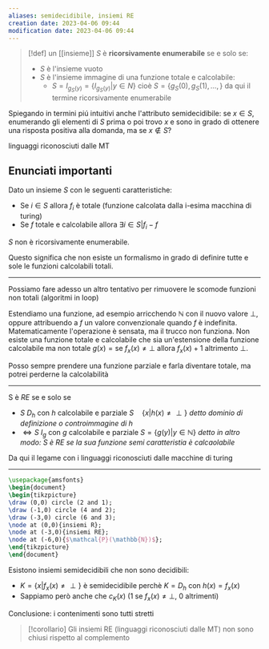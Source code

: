 ```yaml
---
aliases: semidecidibile, insiemi RE
creation date: 2023-04-06 09:44
modification date: 2023-04-06 09:44
---
```


>[!def]
>un [[insieme]] $S$ è **ricorsivamente enumerabile** se e solo se:
>- $S$ è l'insieme vuoto
>- $S$ è l'insieme immagine di una funzione totale e calcolabile:
>	- $S = I_{g_{S}(y)}=\{I_{g_{S}(y)} | y \in N\}$ cioè $S = \{ g_{S}(0), g_{S}(1),\dots, \}$ da qui il termine ricorsivamente enumerabile


Spiegando in termini piú intuitivi anche l'attributo semidecidibile: se $x \in S$, enumerando gli elementi di $S$ prima o poi trovo $x$ e sono in grado di ottenere una risposta positiva alla domanda, ma se $x \not\in S$?

linguaggi riconosciuti dalle MT

## Enunciati importanti
Dato un insieme $S$ con le seguenti caratteristiche:
- Se $i \in S$ allora $f_{i}$ è totale (funzione calcolata dalla i-esima macchina di turing)
- Se $f$ totale e calcolabile allora $\exists i \in S | f_{i} - f$

$S$ non è ricorsivamente enumerabile.

Questo significa che non esiste un formalismo in grado di definire tutte e sole le funzioni calcolabili totali.

---

Possiamo fare adesso un altro tentativo per rimuovere le scomode funzioni non totali (algoritmi in loop)

Estendiamo una funzione, ad esempio arricchendo $\mathbb{N}$ con il nuovo valore $\perp$, oppure attribuendo a $f$ un valore convenzionale quando $f$ è indefinita. Matematicamente l'operazione è sensata, ma il trucco non funziona. Non esiste una funzione totale e calcolabile che sia un'estensione della funzione calcolabile ma non totale $g(x) = \text{se }f_{x}(x)\neq \perp$ allora $f_{x}(x) + 1$ altrimento $\perp$.

Posso sempre prendere una funzione parziale e farla diventare totale, ma potrei perderne la calcolabilità

---

S è $RE$ se e solo se
- $S$ $D_{h}$ con $h$ calcolabile e parziale $S\quad \{ x | h(x) \neq \perp \}$
  *detto dominio di definizione o controimmagine di $h$* 
- $\iff S$ $I_{g}$ con $g$ calcolabile e parziale $S = \{ g(y) | y \in \mathbb{N} \}$
  *detto in altro modo: $S$ è RE se la sua funzione semi caratteristia è calcaolabile*


Da qui il legame con i linguaggi riconosciuti dalle macchine di turing

---
```tikz
\usepackage{amsfonts}
\begin{document}
\begin{tikzpicture}
\draw (0,0) circle (2 and 1);
\draw (-1,0) circle (4 and 2);
\draw (-3,0) circle (6 and 3);
\node at (0,0){insiemi R};
\node at (-3,0){insiemi RE};
\node at (-6,0){$\mathcal{P}(\mathbb{N})$};
\end{tikzpicture}
\end{document}
```

Esistono insiemi semidecidibili che non sono decidibili:
- $K = \{  x | f_{x}(x) \neq \perp \}$ è semidecidibile perchè $K = D_{h}$ con $h(x) = f_{x}(x)$
- Sappiamo però anche che
  $c_{K}(x)$ ($1$ se $f_{x}(x) \neq \perp$, $0$ altrimenti)

Conclusione:
i contenimenti sono tutti stretti

>[!corollario]
>Gli insiemi RE (linguaggi riconosciuti dalle MT) non sono chiusi rispetto al complemento

